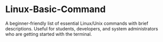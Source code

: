 # Linux-Basic-Command
A beginner-friendly list of essential Linux/Unix commands with brief descriptions. Useful for students, developers, and system administrators who are getting started with the terminal.
